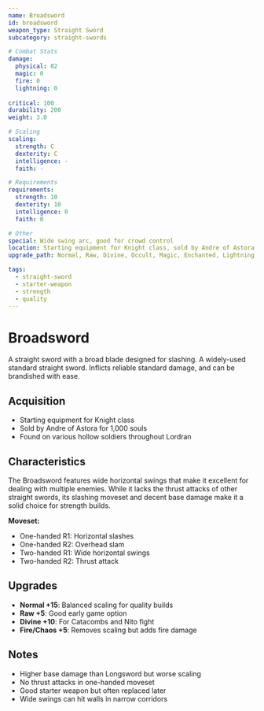 ```yaml
---
name: Broadsword
id: broadsword
weapon_type: Straight Sword
subcategory: straight-swords

# Combat Stats
damage:
  physical: 82
  magic: 0
  fire: 0
  lightning: 0
  
critical: 100
durability: 200
weight: 3.0

# Scaling
scaling:
  strength: C
  dexterity: C
  intelligence: -
  faith: -

# Requirements
requirements:
  strength: 10
  dexterity: 10
  intelligence: 0
  faith: 0

# Other
special: Wide swing arc, good for crowd control
location: Starting equipment for Knight class, sold by Andre of Astora
upgrade_path: Normal, Raw, Divine, Occult, Magic, Enchanted, Lightning, Crystal, Fire, Chaos

tags:
  - straight-sword
  - starter-weapon
  - strength
  - quality
---
```


# Broadsword

A straight sword with a broad blade designed for slashing. A widely-used standard straight sword. Inflicts reliable standard damage, and can be brandished with ease.

## Acquisition
- Starting equipment for Knight class
- Sold by Andre of Astora for 1,000 souls
- Found on various hollow soldiers throughout Lordran

## Characteristics
The Broadsword features wide horizontal swings that make it excellent for dealing with multiple enemies. While it lacks the thrust attacks of other straight swords, its slashing moveset and decent base damage make it a solid choice for strength builds.

**Moveset:**
- One-handed R1: Horizontal slashes
- One-handed R2: Overhead slam
- Two-handed R1: Wide horizontal swings
- Two-handed R2: Thrust attack

## Upgrades
- **Normal +15**: Balanced scaling for quality builds
- **Raw +5**: Good early game option
- **Divine +10**: For Catacombs and Nito fight
- **Fire/Chaos +5**: Removes scaling but adds fire damage

## Notes
- Higher base damage than Longsword but worse scaling
- No thrust attacks in one-handed moveset
- Good starter weapon but often replaced later
- Wide swings can hit walls in narrow corridors